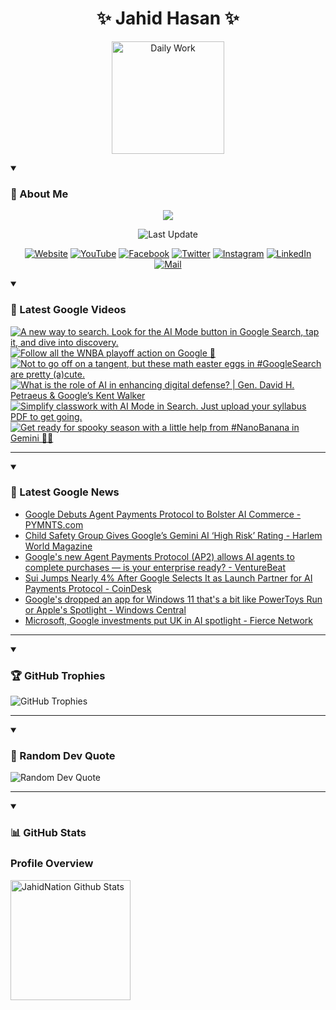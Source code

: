 <h1 align="center">✨ Jahid Hasan ✨</h1>
<p align="center">
  <img alt="Daily Work" height="180px" src="https://i.imgur.com/uhZdH9C.gif" />
</p>
<details open>
 <summary><h3>🌟 About Me</h3></summary>
<p align="center">
  <img src="https://readme-typing-svg.demolab.com/?lines=Even+if+I+fail,;I+have+to+finish,;What+I+started.;&font=Fira%20Code&center=true&width=500&height=50&color=00FF7F&vCenter=true&pause=1000&size=24" />
</p>

<p align="center">
  <img alt="Last Update" title="Last Update" src="https://img.shields.io/github/last-commit/jahidnation/jahidnation?logo=github&label=LAST+UPDATE&color=blueviolet&style=flat-square"/>
</p>

<p align="center">
  <a href="https://jahid.eu.org">
    <img alt="Website" title="Website" src="https://img.shields.io/badge/Website-000000?logo=Google-Chrome&logoColor=white&style=for-the-badge"/></a>
  <a href="https://youtube.com/@jahidnation">
    <img alt="YouTube" title="YouTube Channel" src="https://img.shields.io/badge/YouTube-FF0000?logo=YouTube&logoColor=white&style=for-the-badge"/></a>
  <a href="https://facebook.com/jahidnation">
    <img alt="Facebook" title="Facebook Page" src="https://img.shields.io/badge/Facebook-4267B2?logo=Facebook&logoColor=white&style=for-the-badge"/></a>
  <a href="https://twitter.com/jahidnation">
    <img alt="Twitter" title="Twitter Profile" src="https://img.shields.io/badge/X-000000?logo=x&logoColor=white&style=for-the-badge"/></a>
  <a href="https://instagram.com/jahidnation">
    <img alt="Instagram" title="Instagram Profile" src="https://img.shields.io/badge/Instagram-E4405F?logo=Instagram&logoColor=white&style=for-the-badge"/></a>
  <a href="https://linkedin.com/in/jahidnation">
    <img alt="LinkedIn" title="LinkedIn Profile" src="https://img.shields.io/badge/LinkedIn-0A66C2?logo=LinkedIn&logoColor=white&style=for-the-badge"/></a>
  <a href="https://mail.google.com/?hl=en&tf=cm&fs=1&to=mail@jahid.eu.org">
    <img alt="Mail" title="Mail Me" src="https://img.shields.io/badge/Email-D14836?logo=Gmail&logoColor=white&style=for-the-badge"/></a>
</p>

</details>

<details open>
 <summary><h3>🎥 Latest Google Videos</h3></summary>

<!-- BEGIN VID -->
<a href="https://www.youtube.com/shorts/jDQWXWj_mrs">
  <picture>
    <source media="(prefers-color-scheme: dark)" srcset="https://ytcards.demolab.com/?id=jDQWXWj_mrs&title=A+new+way+to+search.+Look+for+the+AI+Mode+button+in+Google+Search%2C+tap+it%2C+and+dive+into+discovery.&lang=en&timestamp=1757967695&background_color=%230d1117&title_color=%23ffffff&stats_color=%23dedede&max_title_lines=1&width=250&border_radius=5&duration=32">
    <img src="https://ytcards.demolab.com/?id=jDQWXWj_mrs&title=A+new+way+to+search.+Look+for+the+AI+Mode+button+in+Google+Search%2C+tap+it%2C+and+dive+into+discovery.&lang=en&timestamp=1757967695&background_color=%23ffffff&title_color=%2324292f&stats_color=%2357606a&max_title_lines=1&width=250&border_radius=5&duration=32" alt="A new way to search. Look for the AI Mode button in Google Search, tap it, and dive into discovery." title="A new way to search. Look for the AI Mode button in Google Search, tap it, and dive into discovery.">
  </picture>
</a>
<a href="https://www.youtube.com/shorts/tJ8EF6TviY8">
  <picture>
    <source media="(prefers-color-scheme: dark)" srcset="https://ytcards.demolab.com/?id=tJ8EF6TviY8&title=Follow+all+the+WNBA+playoff+action+on+Google+%F0%9F%8F%80&lang=en&timestamp=1757859297&background_color=%230d1117&title_color=%23ffffff&stats_color=%23dedede&max_title_lines=1&width=250&border_radius=5&duration=19">
    <img src="https://ytcards.demolab.com/?id=tJ8EF6TviY8&title=Follow+all+the+WNBA+playoff+action+on+Google+%F0%9F%8F%80&lang=en&timestamp=1757859297&background_color=%23ffffff&title_color=%2324292f&stats_color=%2357606a&max_title_lines=1&width=250&border_radius=5&duration=19" alt="Follow all the WNBA playoff action on Google 🏀" title="Follow all the WNBA playoff action on Google 🏀">
  </picture>
</a>
<a href="https://www.youtube.com/shorts/TGR1mdBVUvI">
  <picture>
    <source media="(prefers-color-scheme: dark)" srcset="https://ytcards.demolab.com/?id=TGR1mdBVUvI&title=Not+to+go+off+on+a+tangent%2C+but+these+math+easter+eggs+in+%23GoogleSearch+are+pretty+%28a%29cute.&lang=en&timestamp=1757455960&background_color=%230d1117&title_color=%23ffffff&stats_color=%23dedede&max_title_lines=1&width=250&border_radius=5&duration=26">
    <img src="https://ytcards.demolab.com/?id=TGR1mdBVUvI&title=Not+to+go+off+on+a+tangent%2C+but+these+math+easter+eggs+in+%23GoogleSearch+are+pretty+%28a%29cute.&lang=en&timestamp=1757455960&background_color=%23ffffff&title_color=%2324292f&stats_color=%2357606a&max_title_lines=1&width=250&border_radius=5&duration=26" alt="Not to go off on a tangent, but these math easter eggs in #GoogleSearch are pretty (a)cute." title="Not to go off on a tangent, but these math easter eggs in #GoogleSearch are pretty (a)cute.">
  </picture>
</a>
<a href="https://www.youtube.com/watch?v=ioSW__2I-B8">
  <picture>
    <source media="(prefers-color-scheme: dark)" srcset="https://ytcards.demolab.com/?id=ioSW__2I-B8&title=What+is+the+role+of+AI+in+enhancing+digital+defense%3F+%7C+Gen.+David+H.+Petraeus+%26+Google%E2%80%99s+Kent+Walker&lang=en&timestamp=1757451723&background_color=%230d1117&title_color=%23ffffff&stats_color=%23dedede&max_title_lines=1&width=250&border_radius=5&duration=504">
    <img src="https://ytcards.demolab.com/?id=ioSW__2I-B8&title=What+is+the+role+of+AI+in+enhancing+digital+defense%3F+%7C+Gen.+David+H.+Petraeus+%26+Google%E2%80%99s+Kent+Walker&lang=en&timestamp=1757451723&background_color=%23ffffff&title_color=%2324292f&stats_color=%2357606a&max_title_lines=1&width=250&border_radius=5&duration=504" alt="What is the role of AI in enhancing digital defense? | Gen. David H. Petraeus & Google’s Kent Walker" title="What is the role of AI in enhancing digital defense? | Gen. David H. Petraeus & Google’s Kent Walker">
  </picture>
</a>
<a href="https://www.youtube.com/shorts/RRuR9s0XKro">
  <picture>
    <source media="(prefers-color-scheme: dark)" srcset="https://ytcards.demolab.com/?id=RRuR9s0XKro&title=Simplify+classwork+with+AI+Mode+in+Search.+Just+upload+your+syllabus+PDF+to+get+going.&lang=en&timestamp=1757367082&background_color=%230d1117&title_color=%23ffffff&stats_color=%23dedede&max_title_lines=1&width=250&border_radius=5&duration=42">
    <img src="https://ytcards.demolab.com/?id=RRuR9s0XKro&title=Simplify+classwork+with+AI+Mode+in+Search.+Just+upload+your+syllabus+PDF+to+get+going.&lang=en&timestamp=1757367082&background_color=%23ffffff&title_color=%2324292f&stats_color=%2357606a&max_title_lines=1&width=250&border_radius=5&duration=42" alt="Simplify classwork with AI Mode in Search. Just upload your syllabus PDF to get going." title="Simplify classwork with AI Mode in Search. Just upload your syllabus PDF to get going.">
  </picture>
</a>
<a href="https://www.youtube.com/shorts/tfGjzwwSvGE">
  <picture>
    <source media="(prefers-color-scheme: dark)" srcset="https://ytcards.demolab.com/?id=tfGjzwwSvGE&title=Get+ready+for+spooky+season+with+a+little+help+from+%23NanoBanana+in+Gemini+%F0%9F%91%BB%E2%9C%A8&lang=en&timestamp=1757016132&background_color=%230d1117&title_color=%23ffffff&stats_color=%23dedede&max_title_lines=1&width=250&border_radius=5&duration=13">
    <img src="https://ytcards.demolab.com/?id=tfGjzwwSvGE&title=Get+ready+for+spooky+season+with+a+little+help+from+%23NanoBanana+in+Gemini+%F0%9F%91%BB%E2%9C%A8&lang=en&timestamp=1757016132&background_color=%23ffffff&title_color=%2324292f&stats_color=%2357606a&max_title_lines=1&width=250&border_radius=5&duration=13" alt="Get ready for spooky season with a little help from #NanoBanana in Gemini 👻✨" title="Get ready for spooky season with a little help from #NanoBanana in Gemini 👻✨">
  </picture>
</a>
<!-- END VID -->

---

</details>

<details open>
 <summary><h3>📝 Latest Google News</h3></summary>

<!-- BLOG-POST-LIST:START -->
- [Google Debuts Agent Payments Protocol to Bolster AI Commerce - PYMNTS.com](https://news.google.com/rss/articles/CBMitgFBVV95cUxPa2tLTnBTUjE4blF2c1ZPdmJaeGhVZ3RZZklBX01UMDF0TDJnWV9jX0RCeVNJZUJJMnJyckQtVmJ3d0JMaHdEY3pLckNwTG5VS1VjYXZvV2xmSVQwdncwd3hKQnpjVHByLXJfUkl5SUx4cXVORjhaWXlTMEpkQkJYS25KSjZGcFZ1a3VlbVljbHdrOTI1cGhpTDczWlBnNFlXR1N4cTl3Qm54Yy1NQ1BtRGxETzF2Zw?oc=5)
- [Child Safety Group Gives Google’s Gemini AI ‘High Risk’ Rating - Harlem World Magazine](https://news.google.com/rss/articles/CBMinAFBVV95cUxPdDVpQ1FIaG45YlNaWWFrOTNydkROV2ZNTXBOdFNwZXB3MXp5dHFrT2czdEFmakxtRHpzejBfN3g3dWdYTlJQT01BRzF4T3FITzBsT0VjbzNVUmpCaGE4OEMxR1d3dndqbElTSDZabXRmTXRWTzFsX2NoR1lXbTJaNnRUdEc2V1BQa2ZrWVg0ZWhWQ1hVSjlXN29rMXU?oc=5)
- [Google&#39;s new Agent Payments Protocol &lpar;AP2&rpar; allows AI agents to complete purchases — is your enterprise ready? - VentureBeat](https://news.google.com/rss/articles/CBMimwFBVV95cUxQazltV09DUE9CQVdMWTE0a1I4UUdzakhXcU5lNElUbFR5OG51by1xRWQ4bll1aDdDcVA4aDBlX0RPQlloRHk2YTR4cXlFWlJVUlRLa19ranZRempQUDJlZnRLRGxhMl9iNWk5NEQ5WE82dUVTYkxwT0JxckszZE5pakl2aWUtcnM5LU5rbnJBV1JlN2pTTGtNYjdiYw?oc=5)
- [Sui Jumps Nearly 4% After Google Selects It as Launch Partner for AI Payments Protocol - CoinDesk](https://news.google.com/rss/articles/CBMivwFBVV95cUxOekRvZFNobTltR2FreUxWSDdISjZwaVdQdF9yZ1YyWW9hZks0SlpTeFBtSElYdXUwWkpTcXB2YnluSVFoXzdOVkpWSVg4QlNoNG8yWGFNR2I3eDZ4cGxZaUZ1QjdvM1BoRlVoVjN0X3EwSGpEVWlTSm96dk9xVDhuQzNrMFZET2NzcmhNWVpzWndoaHpMU0t1MEZ4ZVo1aXpvT3d4ZjdyeENFQUZYQkNoT3pWa1l2enNsTGNOWXA5Yw?oc=5)
- [Google&#39;s dropped an app for Windows 11 that&#39;s a bit like PowerToys Run or Apple&#39;s Spotlight - Windows Central](https://news.google.com/rss/articles/CBMi2wFBVV95cUxQMEt6Y0ttclNVVVY1LW9WTUMtaGl3WTA1SXd2X3daNEJhUTJFSmd5V0V6d2kteUtpZ0piZVlMclZMekZCbW83bGZuZnhPUGk1ZXJXeDl0bTdoRUtsWWRQQlQwQkh6M0I2dy0tQko3WlBQMUpBeTA1QjNXTWhRTnFUYmc4bk0xcFBrUnJ5a3hDT18wSWt3NVlELXpKckZjaTc4bUxOdW40LXgyWmNzcFJLY1dxenN0SWtqU24tQUl0dmVFZUUwWmpOZ25GeEhSU0xFYmdZSFkyT043WTA?oc=5)
- [Microsoft, Google investments put UK in AI spotlight - Fierce Network](https://news.google.com/rss/articles/CBMijgFBVV95cUxPelgwdDk3ZDRhcHpzalEwcDUwM2JHRWRncXd5bE5aTUs1MDFiRWxJRE16STNJYnlrbUxrVzROdU1OSmFHc0x3SW1CT1ZtbGd2SEJsbTRlTHRJdERLVWNSb1ZCRUxHaVRhMlNDN1R6emR3TkozMC0yNFhjZGdjM1ZJNVFhZUwzMXhiT3ZNeXV3?oc=5)
<!-- BLOG-POST-LIST:END -->

---

</details>

<details open>
 <summary><h3>🏆 GitHub Trophies</h3></summary>

<img alt="GitHub Trophies" title="GitHub Trophies" src="https://github-profile-trophy.vercel.app/?username=jahidnation&column=8&theme=gruvbox&no-frame=true"/>

---

</details>

<details open>
 <summary><h3>💬 Random Dev Quote</h3></summary>

<img alt="Random Dev Quote" title="Random Dev Quote" src="https://quotes-github-readme.vercel.app/api?type=horizontal&theme=radical"/>

---

</details>

<details open> 
  <summary><h3>📊 GitHub Stats</h3></summary>

  <h3>Profile Overview</h3>
  <p>
  <img alt="JahidNation Github Stats" src="https://denvercoder1-github-readme-stats.vercel.app/api/?username=jahidnation&show_icons=true&include_all_commits=true&count_private=true&theme=react&hide_border=true&bg_color=1F222E&title_color=F85D7F&icon_color=F8D866" height="192px"/>
  </p>


